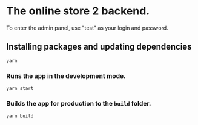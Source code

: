 # The online store 2 backend.  
To enter the admin panel, use "test" as your login and password.  

## Installing packages and updating dependencies  
`yarn`  

### Runs the app in the development mode.  
`yarn start`

### Builds the app for production to the `build` folder.  
`yarn build`
